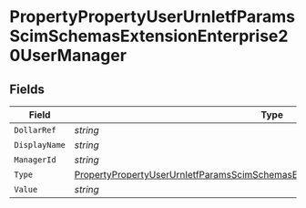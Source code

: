 # PropertyPropertyUserUrnIetfParamsScimSchemasExtensionEnterprise20UserManager


## Fields

| Field                                                                                                                                                                                           | Type                                                                                                                                                                                            | Required                                                                                                                                                                                        | Description                                                                                                                                                                                     |
| ----------------------------------------------------------------------------------------------------------------------------------------------------------------------------------------------- | ----------------------------------------------------------------------------------------------------------------------------------------------------------------------------------------------- | ----------------------------------------------------------------------------------------------------------------------------------------------------------------------------------------------- | ----------------------------------------------------------------------------------------------------------------------------------------------------------------------------------------------- |
| `DollarRef`                                                                                                                                                                                     | *string*                                                                                                                                                                                        | :heavy_minus_sign:                                                                                                                                                                              | N/A                                                                                                                                                                                             |
| `DisplayName`                                                                                                                                                                                   | *string*                                                                                                                                                                                        | :heavy_minus_sign:                                                                                                                                                                              | N/A                                                                                                                                                                                             |
| `ManagerId`                                                                                                                                                                                     | *string*                                                                                                                                                                                        | :heavy_minus_sign:                                                                                                                                                                              | N/A                                                                                                                                                                                             |
| `Type`                                                                                                                                                                                          | [PropertyPropertyUserUrnIetfParamsScimSchemasExtensionEnterprise20UserManagerType](../../Models/Components/PropertyPropertyUserUrnIetfParamsScimSchemasExtensionEnterprise20UserManagerType.md) | :heavy_minus_sign:                                                                                                                                                                              | N/A                                                                                                                                                                                             |
| `Value`                                                                                                                                                                                         | *string*                                                                                                                                                                                        | :heavy_minus_sign:                                                                                                                                                                              | N/A                                                                                                                                                                                             |